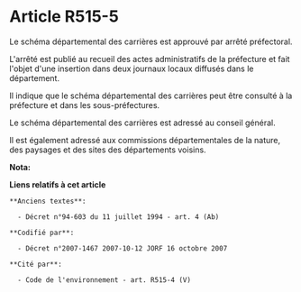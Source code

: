 # Article R515-5

Le schéma départemental des carrières est approuvé par arrêté préfectoral.

L'arrêté est publié au recueil des actes administratifs de la préfecture et fait l'objet d'une insertion dans deux journaux
locaux diffusés dans le département.

Il indique que le schéma départemental des carrières peut être consulté à la préfecture et dans les sous-préfectures.

Le schéma départemental des carrières est adressé au conseil général.

Il est également adressé aux commissions départementales de la nature, des paysages et des sites des départements voisins.

**Nota:**



**Liens relatifs à cet article**

	**Anciens textes**:

	  - Décret n°94-603 du 11 juillet 1994 - art. 4 (Ab)

	**Codifié par**:

	  - Décret n°2007-1467 2007-10-12 JORF 16 octobre 2007

	**Cité par**:

	  - Code de l'environnement - art. R515-4 (V)
